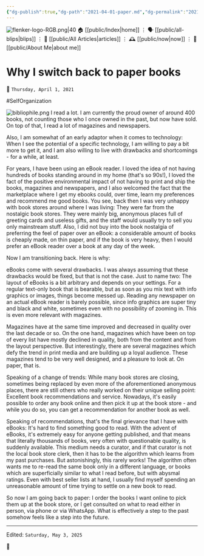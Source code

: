 ```yaml
---
{"dg-publish":true,"dg-path":"2021-04-01-paper.md","dg-permalink":"2021/04/01/paper/","permalink":"/2021/04/01/paper/","title":"Why I switch back to paper books"}
---
```



<div class="transclusion internal-embed is-loaded"><div class="markdown-embed">




![flenker-logo-RGB.png|40](/img/user/attachments/flenker-logo-RGB.png)
🏠 [[public/Index\|home]]  ⋮ 🗣️ [[public/all-blips\|blips]] ⋮  📝 [[public/All Articles\|articles]]  ⋮ 🕰️ [[public/now\|now]] ⋮ 🪪 [[public/About Me\|about me]]


</div></div>


# Why I switch back to paper books
<p><span>📆 <code>Thursday, April 1, 2021</code></span></p>
#SelfOrganization

![bibliophile.png](/img/user/attachments/bibliophile.png)
I read a lot. I am currently the proud owner of around 400 books, not counting those who I once owned in the past, but now have sold. On top of that, I read a lot of magazines and newspapers.

Also, I am somewhat of an early adaptor when it comes to technology: When I see the potential of a specific technology, I am willing to pay a bit more to get it, and I am also willing to live with drawbacks and shortcomings - for a while, at least.

For years, I have been using an eBook reader. I loved the idea of not having hundreds of books standing around in my home (that's so 90s!), I loved the fact of the positive environmental impact of not having to print and ship the books, magazines and newspapers, and I also welcomed the fact that the marketplace where I get my ebooks could, over time, learn my preferences and recommend me good books. You see, back then I was very unhappy with book stores around where I was living: They were far from the nostalgic book stores. They were mainly big, anonymous places full of greeting cards and useless gifts, and the staff would usually try to sell you only mainstream stuff. Also, I did not buy into the book nostalgia of preferring the feel of paper over an eBook: a considerable amount of books is cheaply made, on thin paper, and if the book is very heavy, then I would prefer an eBook reader over a book at any day of the week.

Now I am transitioning back. Here is why:

eBooks come with several drawbacks. I was always assuming that these drawbacks would be fixed, but that is not the case. Just to name two: The layout of eBooks is a bit arbitrary and depends on your settings. For a regular text-only book that is bearable, but as soon as you mix text with info graphics or images, things become messed up. Reading any newspaper on an actual eBook reader is barely possible, since info graphics are super tiny and black and white, sometimes even with no possibility of zooming in. This is even more relevant with magazines.

Magazines have at the same time improved and decreased in quality over the last decade or so. On the one hand, magazines which have been on top of every list have mostly declined in quality, both from the content and from the layout perspective. But interestingly, there are several magazines which defy the trend in print media and are building up a loyal audience. These magazines tend to be very well designed, and a pleasure to look at. On paper, that is.

Speaking of a change of trends: While many book stores are closing, sometimes being replaced by even more of the aforementioned anonymous places, there are still others who really worked on their unique selling point: Excellent book recommendations and service. Nowadays, it's easily possible to order any book online and then pick it up at the book store - and while you do so, you can get a recommendation for another book as well.

Speaking of recommendations, that's the final grievance that I have with eBooks: It's hard to find something good to read. With the advent of eBooks, it's extremely easy for anyone getting published, and that means that literally thousands of books, very often with questionable quality, is suddenly available. This medium needs a curator, and if that curator is not the local book store clerk, then it has to be the algorithm which learns from my past purchases. But astonishingly, this rarely works! The algorithm often wants me to re-read the same book only in a different language, or books which are superficially similar to what I read before, but with abysmal ratings. Even with best seller lists at hand, I usually find myself spending an unreasonable amount of time trying to settle on a new book to read.

So now I am going back to paper: I order the books I want online to pick them up at the book store, or I get consulted on what to read either in person, via phone or via WhatsApp. What is effectively a step to the past somehow feels like a step into the future.

- - -
<p><span>Edited: <code>Saturday, May 3, 2025</code></span></p>

👾
